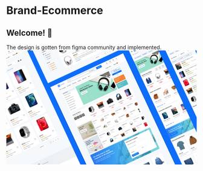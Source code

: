 # Brand-Ecommerce
## Welcome! 👋

The design is gotten from figma community and implemented.
![Design](./img/Thumbnail.png)

